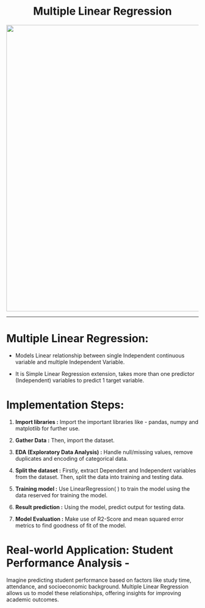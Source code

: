 <h1 align="center">Multiple Linear Regression</h1>


<img src="https://github.com/mankarsnehal/100-Days-of-Code-Data-Science/blob/main/31.%20Day%2031%20-%20Multiple%20Linear%20Regression/MLR%20Implementation.jpg" height="750px">

---

# Multiple Linear Regression:

- Models Linear relationship between single Independent continuous variable and multiple Independent Variable.

- It is Simple Linear Regression extension, takes more than one predictor (Independent) variables to predict 1 target variable.


# Implementation Steps:

1. **Import libraries :** Import the important libraries like - pandas, numpy and matplotlib for further use.
   
2. **Gather Data :** Then, import the dataset.
   
3. **EDA (Exploratory Data Analysis) :** Handle null/missing values, remove duplicates and encoding of categorical data.
   
4. **Split the dataset :** Firstly, extract Dependent and Independent variables from the dataset. Then, split the data into training and testing data.
   
5. **Training model :** Use LinearRegression( ) to train the model using the data reserved for training the model.
   
6. **Result prediction :** Using the model, predict output for testing data.
  
7. **Model Evaluation :** Make use of R2-Score and mean squared error metrics to find goodness of fit of the model.



# Real-world Application: Student Performance Analysis -

Imagine predicting student performance based on factors like study time, attendance, and socioeconomic background. Multiple Linear Regression allows us to model these relationships, offering insights for improving academic outcomes.
